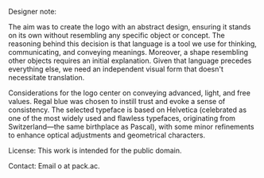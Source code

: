 Designer note:

The aim was to create the logo with an abstract design, ensuring it stands on its own without resembling any specific object or concept. The reasoning behind this decision is that language is a tool we use for thinking, communicating, and conveying meanings. Moreover, a shape resembling other objects requires an initial explanation. Given that language precedes everything else, we need an independent visual form that doesn't necessitate translation.

Considerations for the logo center on conveying advanced, light, and free values. Regal blue was chosen to instill trust and evoke a sense of consistency. The selected typeface is based on Helvetica (celebrated as one of the most widely used and flawless typefaces, originating from Switzerland—the same birthplace as Pascal), with some minor refinements to enhance optical adjustments and geometrical characters.

License: This work is intended for the public domain.

Contact: Email o at pack.ac.
